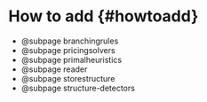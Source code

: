 # How to add {#howtoadd}
- @subpage branchingrules
- @subpage pricingsolvers
- @subpage primalheuristics
- @subpage reader
- @subpage storestructure
- @subpage structure-detectors
